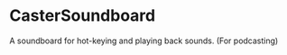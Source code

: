 CasterSoundboard
================

A soundboard for hot-keying and playing back sounds. (For podcasting)
